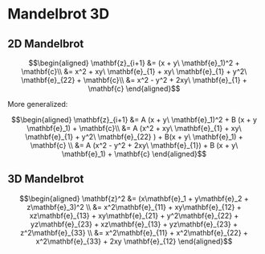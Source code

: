 # Mandelbrot 3D

## 2D Mandelbrot

$$\begin{aligned}
\mathbf{z}_{i+1} &= (x + y\ \mathbf{e}_1)^2  + \mathbf{c}\\
&= x^2 + xy\ \mathbf{e}_{1} + xy\ \mathbf{e}_{1} + y^2\ \mathbf{e}_{22} + \mathbf{c}\\
&= x^2 - y^2 + 2xy\ \mathbf{e}_{1} + \mathbf{c}
\end{aligned}$$

More generalized:

$$\begin{aligned}
\mathbf{z}_{i+1} &= A (x + y\ \mathbf{e}_1)^2 + B (x + y \mathbf{e}_1) + \mathbf{c}\\
&= A (x^2 + xy\ \mathbf{e}_{1} + xy\ \mathbf{e}_{1} + y^2\ \mathbf{e}_{22} ) + B(x + y\ \mathbf{e}_1) + \mathbf{c} \\
&= A (x^2 - y^2 + 2xy\ \mathbf{e}_{1}) + B (x + y\ \mathbf{e}_1) + \mathbf{c}
\end{aligned}$$

## 3D Mandelbrot

$$\begin{aligned}
\mathbf{z}^2 &= (x\mathbf{e}_1 + y\mathbf{e}_2 + z\mathbf{e}_3)^2 \\
&= x^2\mathbf{e}_{11} + xy\mathbf{e}_{12} + xz\mathbf{e}_{13} + xy\mathbf{e}_{21} + y^2\mathbf{e}_{22} + yz\mathbf{e}_{23} + xz\mathbf{e}_{13} + yz\mathbf{e}_{23} + z^2\mathbf{e}_{33} \\
&= x^2\mathbf{e}_{11} + x^2\mathbf{e}_{22} + x^2\mathbf{e}_{33} + 2xy \mathbf{e}_{12}
\end{aligned}$$